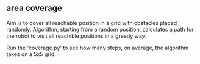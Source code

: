 ## area coverage
Aim is to cover all reachable position in a grid with obstacles placed randomly.
Algorithm, starting from a random position, calculates a path for the robot to visit all reachible positions in a greedy way.

Run the 'coverage.py' to see how many steps, on average, the algorithm takes on a 5x5 grid.
